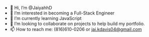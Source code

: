 - 👋 Hi, I’m @JaiyahhD
- 👀 I’m interested in becoming a Full-Stack Engineer
- 🌱 I’m currently learning JavaScript 
- 💞️ I’m looking to collaborate on projects to help build my portfolio. 
- 📫 How to reach me: (816)610-0206 or jai.kdavis04@gmail.com
  
<!---
JaiyahhR/JaiyahhR is a ✨ special ✨ repository because its `README.md` (this file) appears on your GitHub profile.
You can click the Preview link to take a look at your changes.
--->
